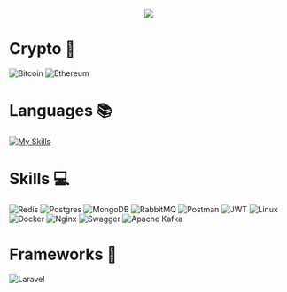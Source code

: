 
<p align="center">
    <img src="https://readme-typing-svg.herokuapp.com/?font=Fira+Code&duration=2150&weight=500&pause=1880&center=true&width=435&lines=%F0%9F%91%BB+Golang/PHP+Backend+Developer+%F0%9F%91%BB" />
</p>

# Crypto 🔗
![Bitcoin](https://img.shields.io/badge/Bitcoin-000?style=for-the-badge&logo=bitcoin&logoColor=orange)
![Ethereum](https://img.shields.io/badge/Ethereum-3C3C3D?style=for-the-badge&logo=Ethereum&logoColor=white)
# Languages 📚
<!-- ![Static Badge](https://img.shields.io/badge/go-black?style=for-the-badge&logo=go) -->
[![My Skills](https://skillicons.dev/icons?i=go,php,js,html,css&theme=light)](https://skillicons.dev)

# Skills 💻


![Redis](https://img.shields.io/badge/redis-%23DD0031.svg?style=for-the-badge&logo=redis&logoColor=white)
![Postgres](https://img.shields.io/badge/postgres-%23316192.svg?style=for-the-badge&logo=postgresql&logoColor=white)
![MongoDB](https://img.shields.io/badge/MongoDB-%234ea94b.svg?style=for-the-badge&logo=mongodb&logoColor=white) 
![RabbitMQ](https://img.shields.io/badge/Rabbitmq-FF6600?style=for-the-badge&logo=rabbitmq&logoColor=white)
![Postman](https://img.shields.io/badge/Postman-FF6C37?style=for-the-badge&logo=postman&logoColor=white)
![JWT](https://img.shields.io/badge/JWT-black?style=for-the-badge&logo=JSON%20web%20tokens)
![Linux](https://img.shields.io/badge/Linux-FCC624?style=for-the-badge&logo=linux&logoColor=black)
![Docker](https://img.shields.io/badge/docker-%230db7ed.svg?style=for-the-badge&logo=docker&logoColor=white)
![Nginx](https://img.shields.io/badge/nginx-%23009639.svg?style=for-the-badge&logo=nginx&logoColor=white)
![Swagger](https://img.shields.io/badge/-Swagger-%23Clojure?style=for-the-badge&logo=swagger&logoColor=white)
![Apache Kafka](https://img.shields.io/badge/Apache%20Kafka-000?style=for-the-badge&logo=apachekafka)

# Frameworks 💾
![Laravel](https://img.shields.io/badge/laravel-%23FF2D20.svg?style=for-the-badge&logo=laravel&logoColor=white)

